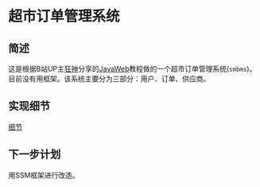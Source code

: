 # 超市订单管理系统

## 简述

这是根据B站UP主[狂神](https://space.bilibili.com/95256449/)分享的[JavaWeb](https://www.bilibili.com/video/BV12J411M7Sj)教程做的一个超市订单管理系统(`smbms`)。目前没有用框架。该系统主要分为三部分：用户、订单、供应商。

## 实现细节

[细节](note.md)

## 下一步计划

用SSM框架进行改造。

